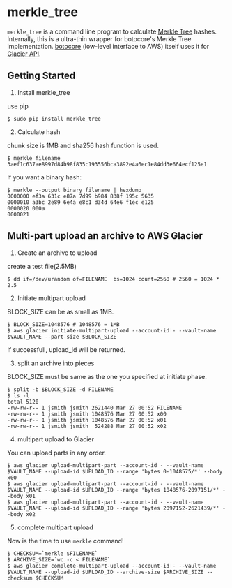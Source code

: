 # merkle_tree

`merkle_tree` is a command line program to calculate [Merkle Tree](http://en.wikipedia.org/wiki/Merkle_tree) hashes.
Internally, this is a ultra-thin wrapper for botocore's Merkle Tree implementation.
[botocore](https://github.com/boto/botocore) (low-level interface to AWS) itself uses it for
[Glacier API]( http://docs.aws.amazon.com/amazonglacier/latest/dev/checksum-calculations.html).

## Getting Started

1. Install merkle_tree

use pip

    $ sudo pip install merkle_tree

2. Calculate hash

chunk size is 1MB and sha256 hash function is used.

    $ merkle filename
    3aef1c637ae8997d84b98f835c193556bca3892e4a6ec1e84dd3e664ecf125e1

If you want a binary hash:

    $ merkle --output binary filename | hexdump
    0000000 ef3a 631c e87a 7d99 b984 838f 195c 5635
    0000010 a3bc 2e89 6e4a e8c1 d34d 64e6 f1ec e125
    0000020 000a
    0000021


## Multi-part upload an archive to AWS Glacier

1. Create an archive to upload

create a test file(2.5MB)

    $ dd if=/dev/urandom of=FILENAME  bs=1024 count=2560 # 2560 = 1024 * 2.5

2. Initiate multipart upload

BLOCK_SIZE can be as small as 1MB.

    $ BLOCK_SIZE=1048576 # 1048576 = 1MB
    $ aws glacier initiate-multipart-upload --account-id - --vault-name $VAULT_NAME --part-size $BLOCK_SIZE

If successfull, upload_id will be returned.

3. split an archive into pieces

BLOCK_SIZE must be same as the one you specified at initiate phase.  

    $ split -b $BLOCK_SIZE -d FILENAME 
    $ ls -l
    total 5120
    -rw-rw-r-- 1 jsmith jsmith 2621440 Mar 27 00:52 FILENAME
    -rw-rw-r-- 1 jsmith jsmith 1048576 Mar 27 00:52 x00
    -rw-rw-r-- 1 jsmith jsmith 1048576 Mar 27 00:52 x01
    -rw-rw-r-- 1 jsmith jsmith  524288 Mar 27 00:52 x02

4. multipart upload to Glacier

You can upload parts in any order.

    $ aws glacier upload-multipart-part --account-id - --vault-name $VAULT_NAME --upload-id $UPLOAD_ID --range 'bytes 0-1048575/*' --body x00
    $ aws glacier upload-multipart-part --account-id - --vault-name $VAULT_NAME --upload-id $UPLOAD_ID --range 'bytes 1048576-2097151/*' --body x01
    $ aws glacier upload-multipart-part --account-id - --vault-name $VAULT_NAME --upload-id $UPLOAD_ID --range 'bytes 2097152-2621439/*' --body x02

5. complete multipart upload

Now is the time to use `merkle` command!

    $ CHECKSUM=`merkle $FILENAME`
    $ ARCHIVE_SIZE=`wc -c < FILENAME`
    $ aws glacier complete-multipart-upload --account-id - --vault-name $VAULT_NAME --upload-id $UPLOAD_ID --archive-size $ARCHIVE_SIZE --checksum $CHECKSUM

